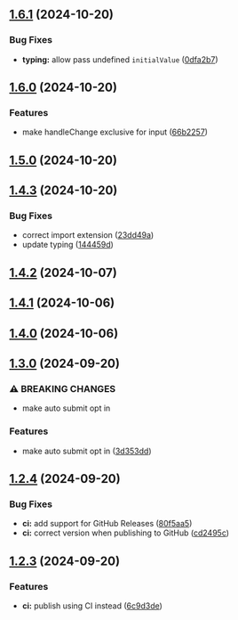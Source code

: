 

## [1.6.1](https://github.com/nerd-coder/svelte-zod-form/compare/v1.6.0...v1.6.1) (2024-10-20)

### Bug Fixes

* **typing:** allow pass undefined `initialValue` ([0dfa2b7](https://github.com/nerd-coder/svelte-zod-form/commit/0dfa2b70ac3131d8dc24a9b22e32e6016330d87d))

## [1.6.0](https://github.com/nerd-coder/svelte-zod-form/compare/v1.5.0...v1.6.0) (2024-10-20)

### Features

* make handleChange exclusive for input ([66b2257](https://github.com/nerd-coder/svelte-zod-form/commit/66b22575f7e50a2e6298a7897a824aa2d3244281))

## [1.5.0](https://github.com/nerd-coder/svelte-zod-form/compare/v1.4.3...v1.5.0) (2024-10-20)

## [1.4.3](https://github.com/nerd-coder/svelte-zod-form/compare/v1.4.2...v1.4.3) (2024-10-20)


### Bug Fixes

* correct import extension ([23dd49a](https://github.com/nerd-coder/svelte-zod-form/commit/23dd49ad9dba78c6f47fca88f25ddb216c42622a))
* update typing ([144459d](https://github.com/nerd-coder/svelte-zod-form/commit/144459d4e47c6a7ab534bd795eb14390dab00002))

## [1.4.2](https://github.com/nerd-coder/svelte-zod-form/compare/v1.4.1...v1.4.2) (2024-10-07)

## [1.4.1](https://github.com/nerd-coder/svelte-zod-form/compare/v1.4.0...v1.4.1) (2024-10-06)

## [1.4.0](https://github.com/nerd-coder/svelte-zod-form/compare/v1.3.0...v1.4.0) (2024-10-06)

## [1.3.0](https://github.com/nerd-coder/svelte-zod-form/compare/1.2.4...1.3.0) (2024-09-20)


### ⚠ BREAKING CHANGES

* make auto submit opt in

### Features

* make auto submit opt in ([3d353dd](https://github.com/nerd-coder/svelte-zod-form/commit/3d353dd7e1f42da620a3639b7961072343d5233a))

## [1.2.4](https://github.com/nerd-coder/svelte-zod-form/compare/1.2.3...1.2.4) (2024-09-20)


### Bug Fixes

* **ci:** add support for GitHub Releases ([80f5aa5](https://github.com/nerd-coder/svelte-zod-form/commit/80f5aa5b5bff77a657cd7f1f6b9da47e0493913c))
* **ci:** correct version when publishing to GitHub ([cd2495c](https://github.com/nerd-coder/svelte-zod-form/commit/cd2495ca0a6f05faec0d65647f4cd8e3b385e54d))

## [1.2.3](https://github.com/nerd-coder/svelte-zod-form/compare/1.2.2...1.2.3) (2024-09-20)


### Features

* **ci:** publish using CI instead ([6c9d3de](https://github.com/nerd-coder/svelte-zod-form/commit/6c9d3de26245258dcbcc43da437d49a6ee8d135e))
